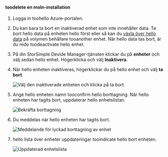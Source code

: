 #### <a name="toodelete-a-cloud-appliance"></a>toodelete en moln-installation

1. Logga in toohello Azure-portalen.
2. Du kan bara ta bort en inaktiverad enhet som inte innehåller data. Ta bort hello data på enheten hello först eller så kan du [växla över hello data](../articles/storsimple/storsimple-8000-device-failover-cloud-appliance.md) på volymen behållare tooanother enhet. När hello data tas bort, är du redo toodeactivate hello enhet.
3. På din StorSimple Devide Manager-tjänsten klickar du på **enheter** och välj sedan hello enhet. Högerklicka och välj **Inaktivera**.
4. När hello enheten inaktiveras, högerklickar du på hello enhet och välj **ta bort**.

    ![Välj den inaktiverade enheten och klicka på ta bort](./media/storsimple-8000-delete-cloud-appliance/delete-cloud-appliance1.png)

5. Ange hello enheten namn tooconfirm hello borttagning. När hello enheten har tagits bort, uppdaterar hello enhetslistan.

    ![Bekräfta borttagning](./media/storsimple-8000-delete-cloud-appliance/delete-cloud-appliance2.png)

6. Du meddelas när hello enheten har tagits bort.

    ![Meddelande för lyckad borttagning av enhet](./media/storsimple-8000-delete-cloud-appliance/delete-cloud-appliance4.png)

7. hello lista över enheter uppdateringar tooindicate hello bort enheten.

    ![Uppdaterad enhetslista](./media/storsimple-8000-delete-cloud-appliance/delete-cloud-appliance5.png)
